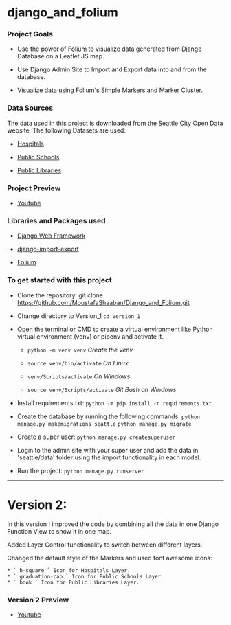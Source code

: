 # django_and_folium


###  Project Goals

* Use the power of Folium to visualize data generated from Django Database on a Leaflet JS map.

* Use Django Admin Site to Import and Export data into and from the database.

* Visualize data using Folium's Simple Markers and Marker Cluster.


### Data Sources

The data used in this project is downloaded from the [Seattle City Open Data](https://data-seattlecitygis.opendata.arcgis.com/) website, The following Datasets are used:

* [Hospitals](https://data-seattlecitygis.opendata.arcgis.com/datasets/hospitals/explore)

* [Public Schools](https://data-seattlecitygis.opendata.arcgis.com/datasets/public-schools/explore)

* [Public Libraries](https://data-seattlecitygis.opendata.arcgis.com/datasets/seattle-public-libraries/explore)


### Project Preview

* [Youtube](https://www.youtube.com/watch?v=r08MujfgjoM)


### Libraries and Packages used

* [Django Web Framework](https://www.djangoproject.com/)

* [django-import-export](https://django-import-export.readthedocs.io/en/latest/)

* [Folium](https://python-visualization.github.io/folium/)


### To get started with this project

* Clone the repository: git clone https://github.com/MoustafaShaaban/Django_and_Folium.git

* Change directory to Version_1 ``` cd Version_1 ```

* Open the terminal or CMD to create a virtual environment like Python virtual environment (venv) or pipenv and activate it.

    * ``` python -m venv venv ```           *Create the venv*

    * ``` source venv/bin/activate ```      *On Linux*

    * ``` venv/Scripts/activate ```         *On Windows*

    * ``` source venv/Scripts/activate ```  *Git Bash on Windows*

* Install requirements.txt: ``` python -m pip install -r requirements.txt ```

* Create the database by running the following commands:
``` python manage.py makemigrations seattle ```
``` python manage.py migrate ```

* Create a super user: ``` python manage.py createsuperuser ```

* Login to the admin site with your super user and add the data in 'seattle/data' folder using the import functionality in each model.

* Run the project: ``` python manage.py runserver ```

------------------------------------------------------------------------------------------------------------

# Version 2:

In this version I improved the code by combining all the data in one Django Function View to show it in one map.

Added Layer Control functionality to switch between different layers.

Changed the default style of the Markers and used font awesome icons:

    * ` h-square ` Icon for Hospitals Layer.
    * ` graduation-cap ` Icon for Public Schools Layer.
    * ` book ` Icon for Public Libraries Layer.


### Version 2 Preview

* [Youtube](https://www.youtube.com/watch?v=eU8r5l9-6JE)
